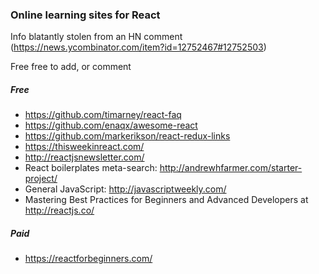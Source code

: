 
### Online learning sites for React ###
Info blatantly stolen from an HN comment
(https://news.ycombinator.com/item?id=12752467#12752503)

Free free to add, or comment

##### Free #####
* https://github.com/timarney/react-faq
* https://github.com/enaqx/awesome-react
* https://github.com/markerikson/react-redux-links
* https://thisweekinreact.com/
* http://reactjsnewsletter.com/
* React boilerplates meta-search: http://andrewhfarmer.com/starter-project/
* General JavaScript: http://javascriptweekly.com/
* Mastering Best Practices for Beginners and Advanced Developers at http://reactjs.co/

##### Paid #####
* https://reactforbeginners.com/
